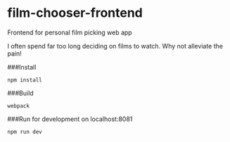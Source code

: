# film-chooser-frontend
Frontend for personal film picking web app

I often spend far too long deciding on films to watch.  Why not alleviate the pain!

###Install
```
npm install
```

###Build 
```
webpack
```

###Run for development on localhost:8081
```
npm run dev
```
